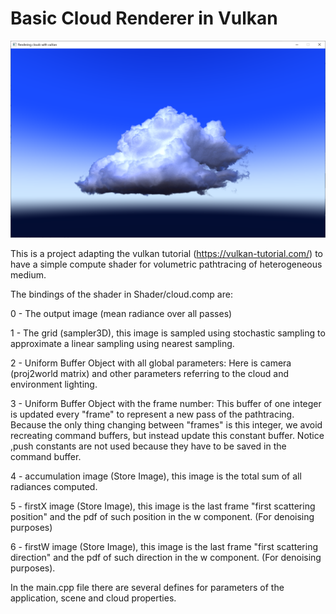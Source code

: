 # Basic Cloud Renderer in Vulkan



![sample](.\sample.png)



This is a project adapting the vulkan tutorial (https://vulkan-tutorial.com/) to have a simple compute shader for volumetric pathtracing of heterogeneous medium.



The bindings of the shader in Shader/cloud.comp are:

0 - The output image (mean radiance over all passes)

1 - The grid (sampler3D), this image is sampled using stochastic sampling to approximate a linear sampling using nearest sampling.

2 - Uniform Buffer Object with all global parameters: Here is camera (proj2world matrix) and other parameters referring to the cloud and environment lighting.

3 - Uniform Buffer Object with the frame number: This buffer of one integer is updated every "frame" to represent a new pass of the pathtracing. Because the only thing changing between "frames" is this integer, we avoid recreating command buffers, but instead update this constant buffer. Notice ,push constants are not used because they have to be saved in the command buffer.

4 - accumulation image (Store Image), this image is the total sum of all radiances computed.

5 - firstX image (Store Image), this image is the last frame "first scattering position" and the pdf of such position in the w component. (For denoising purposes)

6 - firstW image (Store Image), this image is the last frame "first scattering direction" and the pdf of such direction  in the w component. (For denoising purposes).



In the main.cpp file there are several defines for parameters of the application, scene and cloud properties.